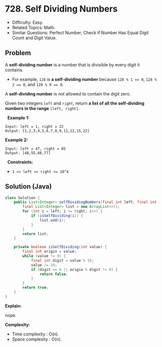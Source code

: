 # 728. Self Dividing Numbers

- Difficulty: Easy.
- Related Topics: Math.
- Similar Questions: Perfect Number, Check if Number Has Equal Digit Count and Digit Value.

## Problem

A **self-dividing number** is a number that is divisible by every digit it contains.


	
- For example, ```128``` is **a self-dividing number** because ```128 % 1 == 0```, ```128 % 2 == 0```, and ```128 % 8 == 0```.


A **self-dividing number** is not allowed to contain the digit zero.

Given two integers ```left``` and ```right```, return **a list of all the **self-dividing numbers** in the range** ```[left, right]```.

 
**Example 1:**
```
Input: left = 1, right = 22
Output: [1,2,3,4,5,6,7,8,9,11,12,15,22]
```

**Example 2:**
```
Input: left = 47, right = 85
Output: [48,55,66,77]
```
 
**Constraints:**


	
- ```1 <= left <= right <= 10^4```



## Solution (Java)

```java
class Solution {
    public List<Integer> selfDividingNumbers(final int left, final int right) {
        final List<Integer> list = new ArrayList<>();
        for (int i = left; i <= right; i++) {
            if (isSelfDividing(i)) {
                list.add(i);
            }
        }
        return list;
    }

    private boolean isSelfDividing(int value) {
        final int origin = value;
        while (value != 0) {
            final int digit = value % 10;
            value /= 10;
            if (digit == 0 || origin % digit != 0) {
                return false;
            }
        }
        return true;
    }
}
```

**Explain:**

nope.

**Complexity:**

* Time complexity : O(n).
* Space complexity : O(n).
